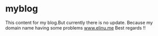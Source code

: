 # myblog
This content for my blog.But currently there is no update.
Because my domain name having some problems
www.elinu.me
 Best regards !!
